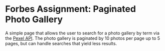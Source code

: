 # Forbes Assignment: Paginated Photo Gallery

A simple page that allows the user to search for a photo gallery by term via the [Pexel API](https://www.pexels.com/api/). The photo gallery is paginated by 10 photos per page up to 5 pages, but can handle searches that yield less results.
